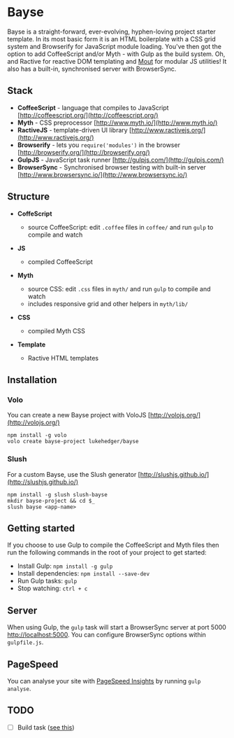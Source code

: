 # Bayse

Bayse is a straight-forward, ever-evolving, hyphen-loving project starter template. In its most basic form it is an HTML boilerplate with a CSS grid system and Browserify for JavaScript module loading. You've then got the option to add CoffeeScript and/or Myth - with Gulp as the build system. Oh, and Ractive for reactive DOM templating and [Mout](http://moutjs.com/docs/latest/) for modular JS utilities! It also has a built-in, synchronised server with BrowserSync.

## Stack

- **CoffeeScript** - language that compiles to JavaScript [http://coffeescript.org/](http://coffeescript.org/)
- **Myth** - CSS preprocessor [http://www.myth.io/](http://www.myth.io/)
- **RactiveJS** - template-driven UI library [http://www.ractivejs.org/](http://www.ractivejs.org/)
- **Browserify** - lets you `require('modules')` in the browser [http://browserify.org/](http://browserify.org/)
- **GulpJS** - JavaScript task runner [http://gulpjs.com/](http://gulpjs.com/)
- **BrowserSync** - Synchronised browser testing with built-in server [http://www.browsersync.io/](http://www.browsersync.io/)

## Structure

- **CoffeScript**
    - source CoffeeScript: edit `.coffee` files in `coffee/` and run `gulp` to compile and watch

- **JS**
    - compiled CoffeeScript

- **Myth**
    - source CSS: edit `.css` files in `myth/` and run `gulp` to compile and watch
    - includes responsive grid and other helpers in `myth/lib/`

- **CSS**
	- compiled Myth CSS

- **Template**
    - Ractive HTML templates

## Installation

### Volo

You can create a new Bayse project with VoloJS [http://volojs.org/](http://volojs.org/)

```
npm install -g volo
volo create bayse-project lukehedger/bayse
```

### Slush

For a custom Bayse, use the Slush generator [http://slushjs.github.io/](http://slushjs.github.io/)

```
npm install -g slush slush-bayse
mkdir bayse-project && cd $_
slush bayse <app-name>
```

## Getting started

If you choose to use Gulp to compile the CoffeeScript and Myth files then run the following commands in the root of your project to get started:

- Install Gulp: `npm install -g gulp`
- Install dependencies: `npm install --save-dev`
- Run Gulp tasks: `gulp`
- Stop watching: `ctrl + c`

## Server

When using Gulp, the `gulp` task will start a BrowserSync server at port 5000 [http://localhost:5000](http://localhost:5000). You can configure BrowserSync options within `gulpfile.js`.

## PageSpeed

You can analyse your site with [PageSpeed Insights](https://developers.google.com/speed/pagespeed/insights/) by running `gulp analyse`.

## TODO

- [ ] Build task ([see this](http://johnotander.com/front-end-development/2014/08/08/build-tasks-with-gulpjs/))